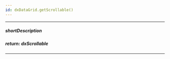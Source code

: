 ```yaml
---
id: dxDataGrid.getScrollable()
---
```

---
##### shortDescription
<!-- Description goes here -->

##### return: dxScrollable
<!-- Description goes here -->

---
<!-- Description goes here -->